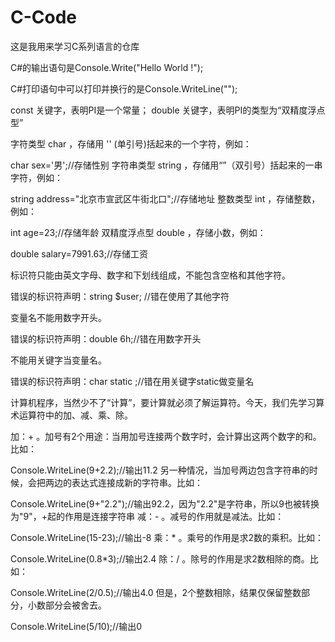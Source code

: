 # C-Code
这是我用来学习C系列语言的仓库


C#的输出语句是Console.Write("Hello World !");

C#打印语句中可以打印并换行的是Console.WriteLine("");

const 关键字，表明PI是一个常量； double 关键字，表明PI的类型为“双精度浮点型”

字符类型 char ，存储用 '' (单引号)括起来的一个字符，例如：

char sex='男';//存储性别
字符串类型 string ，存储用“”（双引号）括起来的一串字符，例如：

string address="北京市宣武区牛街北口";//存储地址
整数类型 int ，存储整数，例如：

int age=23;//存储年龄
双精度浮点型 double ，存储小数，例如：

double salary=7991.63;//存储工资

标识符只能由英文字母、数字和下划线组成，不能包含空格和其他字符。

错误的标识符声明：string $user; //错在使用了其他字符

变量名不能用数字开头。

错误的标识符声明：double 6h;//错在用数字开头

不能用关键字当变量名。

错误的标识符声明：char static ;//错在用关键字static做变量名

计算机程序，当然少不了“计算”，要计算就必须了解运算符。今天，我们先学习算术运算符中的加、减、乘、除。

加：+ 。加号有2个用途：当用加号连接两个数字时，会计算出这两个数字的和。比如：

Console.WriteLine(9+2.2);//输出11.2
另一种情况，当加号两边包含字符串的时候，会把两边的表达式连接成新的字符串。比如：

Console.WriteLine(9+"2.2");//输出92.2，因为"2.2"是字符串，所以9也被转换为"9"，+起的作用是连接字符串
减：- 。减号的作用就是减法。比如：

Console.WriteLine(15-23);//输出-8
乘：* 。乘号的作用是求2数的乘积。比如：

Console.WriteLine(0.8*3);//输出2.4
除：/ 。除号的作用是求2数相除的商。比如：

Console.WriteLine(2/0.5);//输出4.0
但是，2个整数相除，结果仅保留整数部分，小数部分会被舍去。

Console.WriteLine(5/10);//输出0
